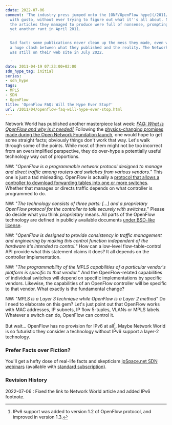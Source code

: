 ```yaml
---
cdate: 2022-07-06
comment: 'The industry press jumped onto the [ONF/OpenFlow hype](/2011/03/open-networking-foundation-fabric.html)
  with gusto, without ever trying to figure out what it''s all about. Not surprisingly,
  the articles they managed to produce were full of nonsense, prompting me to write
  yet another rant in April 2011.


  Sad fact: some publications never clean up the mess they made, even when there''s
  a huge clash between what they published and the reality. The Network World article
  was still on their web site in July 2022.

  '
date: 2011-04-19 07:23:00+02:00
sdn_hype_tag: initial
series:
- sdn_hype
tags:
- MPLS
- SDN
- OpenFlow
title: 'OpenFlow FAQ: Will the Hype Ever Stop?'
url: /2011/04/openflow-faq-will-hype-ever-stop.html
---
```

Network World has published another masterpiece last week: [*FAQ: What is OpenFlow and why is it needed?*](https://www.networkworld.com/article/2202144/data-center-faq-what-is-openflow-and-why-is-it-needed.html) Following the [physics-changing promises made during the Open Network Foundation launch](https://blog.ipspace.net/2011/03/open-networking-foundation-fabric.html), one would hope to get some straight facts; obviously things don't work that way. Let's walk through some of the points. While most of them might not be too incorrect from an oversimplified perspective, they do over-hype a potentially useful technology way out of proportions.

NW: "*OpenFlow is a programmable network protocol designed to manage and direct traffic among routers and switches from various vendors.*" This one is just a tad misleading. OpenFlow is actually a [protocol that allows a controller to download forwarding tables into one or more switches](https://blog.ipspace.net/2011/04/what-is-openflow.html). Whether that manages or directs traffic depends on what controller is programmed to do.
<!--more-->
NW: "*The technology consists of three parts: \[\...\] and a proprietary OpenFlow protocol for the controller to talk securely with switches.*" Please do decide what you think *proprietary* means. All parts of the OpenFlow technology are defined in publicly available documents [under BSD-like license](http://www.openflow.org/wp/legal/).

NW: "*OpenFlow is designed to provide consistency in traffic management and engineering by making this control function independent of the hardware it\'s intended to control.*" How can a low-level flow-table-control API provide what this statement claims it does? It all depends on the controller implementation.

NW: "*The programmability of the MPLS capabilities of a particular vendor\'s platform is specific to that vendor.*" And the OpenFlow-related capabilities of individual switches will depend on specific implementations by specific vendors. Likewise, the capabilities of an OpenFlow controller will be specific to that vendor. What exactly is the fundamental change?

NW: "*MPLS is a Layer 3 technique while OpenFlow is a Layer 2 method*" Do I need to elaborate on this gem? Let's just point out that OpenFlow works with MAC addresses, IP subnets, IP flow 5-tuples, VLANs or MPLS labels. Whatever a switch can do, OpenFlow can control it.

But wait... OpenFlow has no provision for IPv6 at all[^OFv6]. Maybe Network World is so futuristic they consider a technology without IPv6 support a layer-2 technology.

[^OFv6]: IPv6 support was added to version 1.2 of OpenFlow protocol, and improved in version 1.3.

### Prefer Facts over Fiction?

You'll get a hefty dose of real-life facts and skepticism [ipSpace.net SDN webinars](https://www.ipspace.net/SDN) (available with [standard subscription](https://www.ipspace.net/Subscription)).

### Revision History

2022-07-06
: Fixed the link to Network World article and added IPv6 footnote.